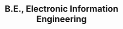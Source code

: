 ---
title: B.E., Electronic Information Engineering
organization: Huazhong University of Science and Technology
organizationUrl: http://english.hust.edu.cn/
location: Wuhan, China
start: 2016-09-01
end: 2020-06-27
gpa: 3.92/4.0 (1/29)
---
